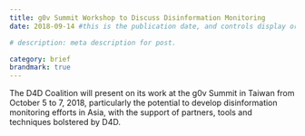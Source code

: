 ```yaml
---
title: g0v Summit Workshop to Discuss Disinformation Monitoring
date: 2018-09-14 #this is the publication date, and controls display order.

# description: meta description for post.

category: brief
brandmark: true
---
```


The D4D Coalition will present on its work at the g0v Summit in Taiwan from October 5 to 7, 2018,  particularly the potential to develop disinformation monitoring efforts in Asia, with the support of partners, tools and techniques bolstered by D4D.

